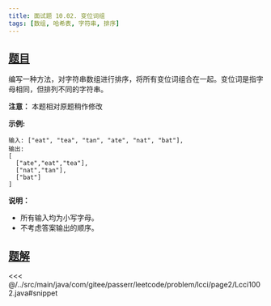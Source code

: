```yaml
---
title: 面试题 10.02. 变位词组
tags: [数组, 哈希表, 字符串, 排序]
---
```



## [题目](https://leetcode.cn/problems/group-anagrams-lcci/)
编写一种方法，对字符串数组进行排序，将所有变位词组合在一起。变位词是指字母相同，但排列不同的字符串。

**注意：** 本题相对原题稍作修改

**示例:**

    输入: ["eat", "tea", "tan", "ate", "nat", "bat"],
    输出:
    [
      ["ate","eat","tea"],
      ["nat","tan"],
      ["bat"]
    ]

**说明：**

* 所有输入均为小写字母。
* 不考虑答案输出的顺序。


## [题解](https://github.com/PasseRR/JavaLeetCode/blob/master/src/main/java/com/gitee/passerr/leetcode/problem/lcci/page2/Lcci1002.java)

<<< @/../src/main/java/com/gitee/passerr/leetcode/problem/lcci/page2/Lcci1002.java#snippet
